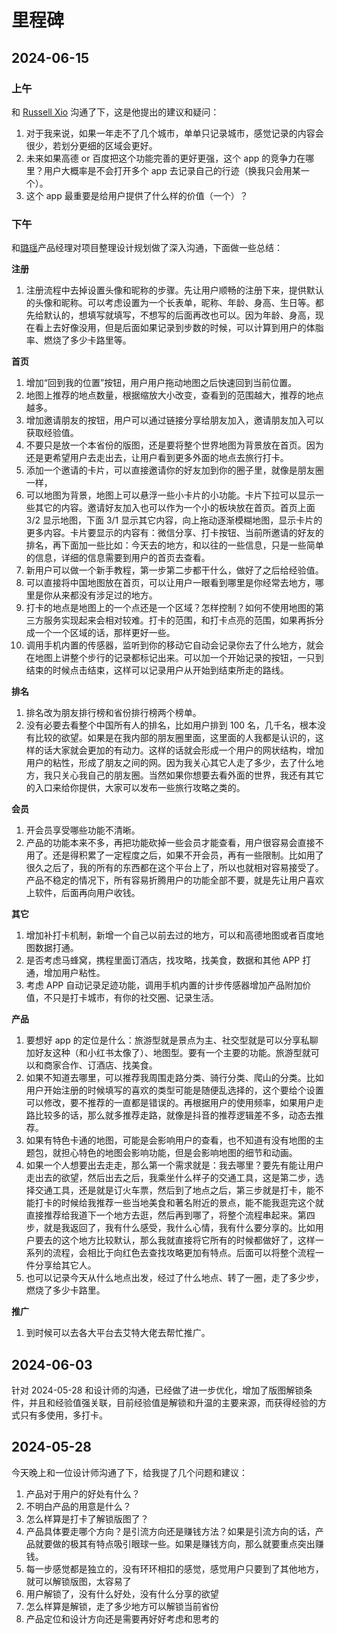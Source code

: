 # 里程碑

## 2024-06-15

### 上午

和 [Russell Xio](https://github.com/jxzho) 沟通了下，这是他提出的建议和疑问：

1. 对于我来说，如果一年走不了几个城市，单单只记录城市，感觉记录的内容会很少，若划分更细的区域会更好。
2. 未来如果高德 or 百度把这个功能完善的更好更强，这个 app 的竞争力在哪里？用户大概率是不会打开多个 app 去记录自己的行迹（换我只会用某一个）。
3. 这个 app 最重要是给用户提供了什么样的价值（一个）？

### 下午

和[璐瑶](https://tly.netlify.app/)产品经理对项目整理设计规划做了深入沟通，下面做一些总结：

**注册**

1. 注册流程中去掉设置头像和昵称的步骤。先让用户顺畅的注册下来，提供默认的头像和昵称。可以考虑设置为一个长表单，昵称、年龄、身高、生日等。都先给默认的，想填写就填写，不想写的后面再改也可以。因为年龄、身高，现在看上去好像没用，但是后面如果记录到步数的时候，可以计算到用户的体脂率、燃烧了多少卡路里等。

**首页**

1. 增加“回到我的位置”按钮，用户用户拖动地图之后快速回到当前位置。
2. 地图上推荐的地点数量，根据缩放大小改变，查看到的范围越大，推荐的地点越多。
3. 增加邀请朋友的按钮，用户可以通过链接分享给朋友加入，邀请朋友加入可以获取经验值。
4. 不要只是放一个本省份的版图，还是要将整个世界地图为背景放在首页。因为还是更希望用户去走出去，让用户看到更多外面的地点去旅行打卡。
5. 添加一个邀请的卡片，可以直接邀请你的好友加到你的圈子里，就像是朋友圈一样，
6. 可以地图为背景，地图上可以悬浮一些小卡片的小功能。卡片下拉可以显示一些其它的内容。邀请好友加入也可以作为一个小的板块放在首页。首页上面 3/2 显示地图，下面 3/1 显示其它内容，向上拖动逐渐模糊地图，显示卡片的更多内容。卡片要显示的内容有：微信分享、打卡按钮、当前所邀请的好友的排名，再下面加一些比如：今天去的地方，和以往的一些信息，只是一些简单的信息，详细的信息需要到用户的首页去查看。
7. 新用户可以做一个新手教程，第一步第二步都干什么，做好了之后给经验值。
8. 可以直接将中国地图放在首页，可以让用户一眼看到哪里是你经常去地方，哪里是你从来都没有涉足过的地方。
9. 打卡的地点是地图上的一个点还是一个区域？怎样控制？如何不使用地图的第三方服务实现起来会相对较难。打卡的范围，和打卡点亮的范围，如果再拆分成一个一个区域的话，那样更好一些。
10. 调用手机内置的传感器，监听到你的移动它自动会记录你去了什么地方，就会在地图上讲整个步行的记录都标记出来。可以加一个开始记录的按钮，一只到结束的时候点击结束，这样可以记录用户从开始到结束所走的路线。

**排名**

1. 排名改为朋友排行榜和省份排行榜两个榜单。
2. 没有必要去看整个中国所有人的排名，比如用户排到 100 名，几千名，根本没有比较的欲望。如果是在我内部的朋友圈里面，这里面的人我都是认识的，这样的话大家就会更加的有动力。这样的话就会形成一个用户的网状结构，增加用户的粘性，形成了朋友之间的网。因为我关心其它人走了多少，去了什么地方，我只关心我自己的朋友圈。当然如果你想要去看外面的世界，我还有其它的入口来给你提供，大家可以发布一些旅行攻略之类的。

**会员**

1. 开会员享受哪些功能不清晰。
2. 产品的功能本来不多，再把功能砍掉一些会员才能查看，用户很容易会直接不用了。还是得积累了一定程度之后，如果不开会员，再有一些限制。比如用了很久之后了，我的所有的东西都在这个平台上了，所以也就相对容易接受了。产品不稳定的情况下，所有容易折腾用户的功能全部不要，就是先让用户喜欢上软件，后面再向用户收钱。

**其它**

1. 增加补打卡机制，新增一个自己以前去过的地方，可以和高德地图或者百度地图数据打通。
2. 是否考虑马蜂窝，携程里面订酒店，找攻略，找美食，数据和其他 APP 打通，增加用户粘性。
3. 考虑 APP 自动记录足迹功能，调用手机内置的计步传感器增加产品附加价值，不只是打卡城市，有你的社交圈、记录生活。

**产品**

1. 要想好 app 的定位是什么：旅游型就是景点为主、社交型就是可以分享私聊加好友这种（和小红书太像了）、地图型。要有一个主要的功能。旅游型就可以和商家合作、订酒店、找美食。
2. 如果不知道去哪里，可以推荐我周围走路分类、骑行分类、爬山的分类。比如用户开始注册的时候填写的喜欢的类型可能是随便乱选择的，这个要给个设置可以修改，要不推荐的一直都是错误的。再根据用户的使用频率，如果用户走路比较多的话，那么就多推荐走路，就像是抖音的推荐逻辑差不多，动态去推荐。
3. 如果有特色卡通的地图，可能是会影响用户的查看，也不知道有没有地图的主题包，就担心特色的地图会影响功能，但是会影响地图的细节和动画。
4. 如果一个人想要出去走走，那么第一个需求就是：我去哪里？要先有能让用户走出去的欲望，然后出去之后，我乘坐什么样子的交通工具，这是第二步，选择交通工具，还是就是订火车票，然后到了地点之后，第三步就是打卡，能不能打卡的时候给我推荐一些当地美食和著名附近的景点，能不能我逛完这个就直接推荐给我道下一个地方去逛，然后再到哪了，将整个流程串起来。第四步，就是我返回了，我有什么感受，我什么心情，我有什么要分享的。比如用户要去的这个地方比较默认，那么我就直接将它所有的时候都做好了，这样一系列的流程，会相比于向红色去查找攻略更加有特点。后面可以将整个流程一件分享给其它人。
5. 也可以记录今天从什么地点出发，经过了什么地点、转了一圈，走了多少步，燃烧了多少卡路里。

**推广**

1. 到时候可以去各大平台去艾特大佬去帮忙推广。

## 2024-06-03

针对 2024-05-28 和设计师的沟通，已经做了进一步优化，增加了版图解锁条件，并且和经验值强关联，目前经验值是解锁和升温的主要来源，而获得经验的方式只有多使用，多打卡。

## 2024-05-28

今天晚上和一位设计师沟通了下，给我提了几个问题和建议：

1. 产品对于用户的好处有什么？
2. 不明白产品的用意是什么？
3. 怎么样算是打卡了解锁版图了？
4. 产品具体要走哪个方向？是引流方向还是赚钱方法？如果是引流方向的话，产品就要做的极其有特点吸引眼球一些。如果是赚钱方向，那么就要重点突出赚钱。
5. 每一步感觉都是独立的，没有环环相扣的感觉，感觉用户只要到了其他地方，就可以解锁版图，太容易了
6. 用户解锁了，没有什么好处，没有什么分享的欲望
7. 怎么样算是解锁，走了多少地方可以解锁当前省份
8. 产品定位和设计方向还是需要再好好考虑和思考的
